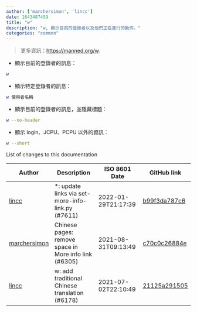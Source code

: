 ```yaml
---
author: ['marchersimon', 'lincc']
date: 1643487459
title: "w"
description: "w, 顯示目前的登錄者以及他們正在進行的動作。"
categories: "common"
---
```

> 更多資訊：<https://manned.org/w>.

- 顯示目前的登錄者的訊息：

```bash
w
```

- 顯示特定登錄者的訊息：

```bash
w 使用者名稱
```

- 顯示目前的登錄者的訊息，並隱藏標題：

```bash
w --no-header
```

- 顯示 login、JCPU、PCPU 以外的資訊：

```bash
w --short
```
List of changes to this documentation


Author | Description | ISO 8601 Date | GitHub link
------|-----|-----|-----
[lincc](mailto:46962923+blueskyson@users.noreply.github.com) | *: update links via set-more-info-link.py (#7611) | 2022-01-29T21:17:39 | [b99f3da787c6](https://github.com/tldr-pages/tldr/commit/b99f3da787c6f43a545b9cb5ebd8265b1367fbc4)
[marchersimon](mailto:50295997+marchersimon@users.noreply.github.com) | Chinese pages: remove space in More info link (#6305) | 2021-08-31T09:13:49 | [c70c0c26884e](https://github.com/tldr-pages/tldr/commit/c70c0c26884ee74fabb640cd842d1e4c72d9df4b)
[lincc](mailto:46962923+blueskyson@users.noreply.github.com) | w: add traditional Chinese translation (#6178) | 2021-07-02T22:10:49 | [21125a291505](https://github.com/tldr-pages/tldr/commit/21125a291505bb397d7acac0dbe7bb1105d69bc1)

